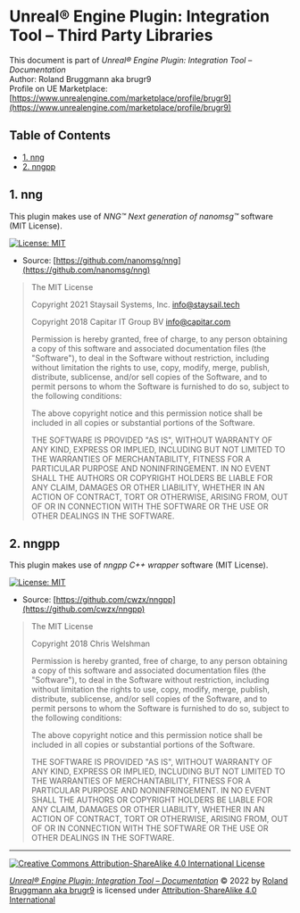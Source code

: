 # Unreal&reg; Engine Plugin: Integration Tool &ndash; Third Party Libraries

This document is part of *Unreal&reg; Engine Plugin: Integration Tool &ndash; Documentation*
<br>Author: Roland Bruggmann aka brugr9
<br>Profile on UE Marketplace: [https://www.unrealengine.com/marketplace/profile/brugr9](https://www.unrealengine.com/marketplace/profile/brugr9)

## Table of Contents

<!-- Start Document Outline -->

* [1. nng](#1-nng)
* [2. nngpp](#2-nngpp)

<!-- End Document Outline -->

## 1. nng

This plugin makes use of *NNG&trade; Next generation of nanomsg&trade;* software (MIT License).

[![License: MIT](https://img.shields.io/badge/License-MIT-yellow.svg)](https://opensource.org/licenses/MIT)

* Source: [https://github.com/nanomsg/nng](https://github.com/nanomsg/nng)

> The MIT License
>
> Copyright 2021 Staysail Systems, Inc. <info@staysail.tech>
>
> Copyright 2018 Capitar IT Group BV <info@capitar.com>
>
> Permission is hereby granted, free of charge, to any person obtaining a copy
of this software and associated documentation files (the "Software"),
to deal in the Software without restriction, including without limitation
the rights to use, copy, modify, merge, publish, distribute, sublicense,
and/or sell copies of the Software, and to permit persons to whom
the Software is furnished to do so, subject to the following conditions:
>
> The above copyright notice and this permission notice shall be included
in all copies or substantial portions of the Software.
>
> THE SOFTWARE IS PROVIDED "AS IS", WITHOUT WARRANTY OF ANY KIND, EXPRESS OR
IMPLIED, INCLUDING BUT NOT LIMITED TO THE WARRANTIES OF MERCHANTABILITY,
FITNESS FOR A PARTICULAR PURPOSE AND NONINFRINGEMENT. IN NO EVENT SHALL
THE AUTHORS OR COPYRIGHT HOLDERS BE LIABLE FOR ANY CLAIM, DAMAGES OR OTHER
LIABILITY, WHETHER IN AN ACTION OF CONTRACT, TORT OR OTHERWISE, ARISING
FROM, OUT OF OR IN CONNECTION WITH THE SOFTWARE OR THE USE OR OTHER DEALINGS
IN THE SOFTWARE.

<div style='page-break-after: always'></div>

## 2. nngpp

This plugin makes use of *nngpp C++ wrapper* software (MIT License).

[![License: MIT](https://img.shields.io/badge/License-MIT-yellow.svg)](https://opensource.org/licenses/MIT)

* Source: [https://github.com/cwzx/nngpp](https://github.com/cwzx/nngpp)

> The MIT License
>
> Copyright 2018 Chris Welshman
>
> Permission is hereby granted, free of charge, to any person obtaining a copy
of this software and associated documentation files (the "Software"),
to deal in the Software without restriction, including without limitation
the rights to use, copy, modify, merge, publish, distribute, sublicense,
and/or sell copies of the Software, and to permit persons to whom
the Software is furnished to do so, subject to the following conditions:
>
> The above copyright notice and this permission notice shall be included
in all copies or substantial portions of the Software.
>
> THE SOFTWARE IS PROVIDED "AS IS", WITHOUT WARRANTY OF ANY KIND, EXPRESS OR
IMPLIED, INCLUDING BUT NOT LIMITED TO THE WARRANTIES OF MERCHANTABILITY,
FITNESS FOR A PARTICULAR PURPOSE AND NONINFRINGEMENT. IN NO EVENT SHALL
THE AUTHORS OR COPYRIGHT HOLDERS BE LIABLE FOR ANY CLAIM, DAMAGES OR OTHER
LIABILITY, WHETHER IN AN ACTION OF CONTRACT, TORT OR OTHERWISE, ARISING
FROM, OUT OF OR IN CONNECTION WITH THE SOFTWARE OR THE USE OR OTHER DEALINGS
IN THE SOFTWARE.

---

[![Creative Commons Attribution-ShareAlike 4.0 International License](https://i.creativecommons.org/l/by-sa/4.0/88x31.png)](https://creativecommons.org/licenses/by-sa/4.0/)

[*Unreal&reg; Engine Plugin: Integration Tool &ndash; Documentation*](https://github.com/brugr9/UEPluginIntegrationTool/) © 2022 by [Roland Bruggmann aka brugr9](https://github.com/brugr9/) is licensed under [Attribution-ShareAlike 4.0 International](http://creativecommons.org/licenses/by-sa/4.0/)
